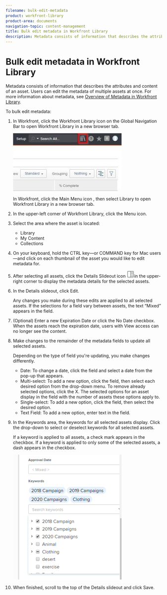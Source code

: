 ```yaml
---
filename: bulk-edit-metadata
product: workfront-library
product-area: documents
navigation-topic: content-management
title: Bulk edit metadata in Workfront Library
description: Metadata consists of information that describes the attributes and content of an asset. Users can edit the metadata of multiple assets at once. For more information about metadata, see Overview of Metadata in Workfront Library.
---
```


# Bulk edit metadata in Workfront Library

Metadata consists of information that describes the attributes and content of an asset. Users can edit the metadata of multiple assets at once. For more information about metadata, see [Overview of Metadata in Workfront Library](../../workfront-library/administration-and-setup/metadata/metadata-overview.md).

To bulk edit metadata:

<ol> 
 <li value="1"> <p>In Workfront, click the <span class="bold">Workfront Library</span> icon on the Global Navigation Bar to open Workfront Library in a new browser tab.</p> <p> <img src="assets/workfront-library-icon-350x186.jpg" style="width: 350;height: 186;"> </p> In Workfront, click the Main Menu icon , then select Library to open Workfront Library in a new browser tab. </li> 
 <li value="2"> <p>In the upper-left corner of Workfront Library, click the <span class="bold">Menu</span> icon.</p> </li> 
 <li value="3"> <p>Select the area where the asset is located:</p> 
  <ul> 
   <li><span class="bold">Library</span> </li> 
   <li><span class="bold">My Content</span> </li> 
   <li><span class="bold">Collections</span> </li> 
  </ul> </li> 
 <li value="4"> <p>On your keyboard, hold the <span class="bold">CTRL</span> key—or <span class="bold">COMMAND</span> key for Mac users—and click on each thumbnail of the asset you would like to edit metadata for.</p> </li> 
 <li value="5"> <p>After selecting all assets, click the <span class="bold">Details Slideout</span> icon <img src="assets/details-icon.png">in the upper-right corner to display the metadata details for the selected assets.</p> </li> 
 <li value="6"> <p>In the Details slideout, click <span class="bold">Edit</span>.</p> <p>Any changes you make during these edits are applied to all selected assets. If the selections for a field vary between assets, the text “Mixed” appears in the field.</p> </li> 
 <li value="7"> <p>(Optional) Enter a new <span class="bold">Expiration Date</span> or click the <span class="bold">No Date</span> checkbox. When the assets reach the expiration date, users with View access can no longer see the content.</p> </li> 
 <li value="8"> <p>Make changes to the remainder of the metadata fields to update all selected assets.</p> <note type="note">
    Depending on the type of field you're updating, you make changes differently. 
   <ul>
    <li><span class="bold">Date</span>: To change a date, click the field and select a date from the pop-up that appears.</li>
    <li><span class="bold">Multi-select</span>: To add a new option, click the field, then select each desired option from the drop-down menu. To remove already selected options, click the X. The selected options for an asset display in the field with the number of assets these options apply to.</li>
    <li><span class="bold">Single-select</span>: To add a new option, click the field, then select the desired option.</li>
    <li><span class="bold">Text Field</span>: To add a new option, enter text in the field.</li>
   </ul>
  </note> </li> 
 <li value="9"> <p>In the <span class="bold">Keywords</span> area, the keywords for all selected assets display. Click the drop-down to select or deselect keywords for all selected assets.</p> <p>If a keyword is applied to all assets, a check mark appears in the checkbox. If a keyword is applied to only some of the selected assets, a dash appears in the checkbox.</p> <p> <img src="assets/selected-keywords-350x403.png" style="width: 350;height: 403;"> </p> </li> 
 <li value="10"> <p>When finished, scroll to the top of the Details slideout and click <span class="bold">Save</span>.</p> </li> 
</ol>

